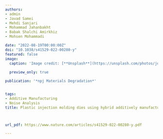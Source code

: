 ```yaml
---
authors:
- admin
- Javad Samei
- Mehdi Sanjari
- Mohammad Jahanbakht
- Babak Shalchi Amirkhiz
- Mohsen Mohammadi

date: "2022-08-19T00:00:00Z"
doi: "10.1038/s41529-022-00280-y"
featured: false
image:
  caption: 'Image credit: [**Unsplash**](https://unsplash.com/photos/jdD8gXaTZsc)'
  
  preview_only: true

publication: '*npj Materials Degradation*'


tags:
- Additive Manufacturing
- Noise Analysis
title: Plastic injection molding dies using hybrid additively manufactured



url_pdf: https://www.nature.com/articles/s41529-022-00280-y.pdf

---
```

